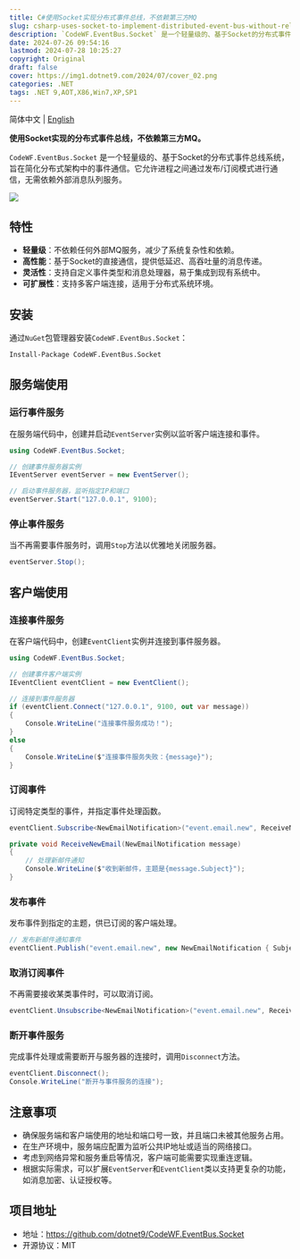 ```yaml
---
title: C#使用Socket实现分布式事件总线，不依赖第三方MQ
slug: csharp-uses-socket-to-implement-distributed-event-bus-without-relying-on-third-party-mq
description: `CodeWF.EventBus.Socket` 是一个轻量级的、基于Socket的分布式事件总线系统，旨在简化分布式架构中的事件通信。它允许进程之间通过发布/订阅模式进行通信，无需依赖外部消息队列服务。
date: 2024-07-26 09:54:16
lastmod: 2024-07-28 10:25:27
copyright: Original
draft: false
cover: https://img1.dotnet9.com/2024/07/cover_02.png
categories: .NET
tags: .NET 9,AOT,X86,Win7,XP,SP1
---
```


简体中文 | [English](README.md)

**使用Socket实现的分布式事件总线，不依赖第三方MQ。**

`CodeWF.EventBus.Socket` 是一个轻量级的、基于Socket的分布式事件总线系统，旨在简化分布式架构中的事件通信。它允许进程之间通过发布/订阅模式进行通信，无需依赖外部消息队列服务。

![](https://img1.dotnet9.com/2024/07/cover_02.png)

## 特性

- **轻量级**：不依赖任何外部MQ服务，减少了系统复杂性和依赖。
- **高性能**：基于Socket的直接通信，提供低延迟、高吞吐量的消息传递。
- **灵活性**：支持自定义事件类型和消息处理器，易于集成到现有系统中。
- **可扩展性**：支持多客户端连接，适用于分布式系统环境。

## 安装

通过`NuGet`包管理器安装`CodeWF.EventBus.Socket`：

```bash
Install-Package CodeWF.EventBus.Socket
```

## 服务端使用

### 运行事件服务

在服务端代码中，创建并启动`EventServer`实例以监听客户端连接和事件。

```csharp
using CodeWF.EventBus.Socket;

// 创建事件服务器实例
IEventServer eventServer = new EventServer();

// 启动事件服务器，监听指定IP和端口
eventServer.Start("127.0.0.1", 9100);
```

### 停止事件服务

当不再需要事件服务时，调用`Stop`方法以优雅地关闭服务器。

```csharp
eventServer.Stop();
```

## 客户端使用

### 连接事件服务

在客户端代码中，创建`EventClient`实例并连接到事件服务器。

```csharp
using CodeWF.EventBus.Socket;

// 创建事件客户端实例
IEventClient eventClient = new EventClient();

// 连接到事件服务器
if (eventClient.Connect("127.0.0.1", 9100, out var message))
{
    Console.WriteLine("连接事件服务成功！");
}
else
{
    Console.WriteLine($"连接事件服务失败：{message}");
}
```

### 订阅事件

订阅特定类型的事件，并指定事件处理函数。

```csharp
eventClient.Subscribe<NewEmailNotification>("event.email.new", ReceiveNewEmail);

private void ReceiveNewEmail(NewEmailNotification message)
{
    // 处理新邮件通知
    Console.WriteLine($"收到新邮件，主题是{message.Subject}");
}
```

### 发布事件

发布事件到指定的主题，供已订阅的客户端处理。

```csharp
// 发布新邮件通知事件
eventClient.Publish("event.email.new", new NewEmailNotification { Subject = "恭喜您中Github一等奖", Content = "我们很开心，您在2024年7月...", SendTime = new DateTime(2024, 7, 27) });
```

### 取消订阅事件

不再需要接收某类事件时，可以取消订阅。

```csharp
eventClient.Unsubscribe<NewEmailNotification>("event.email.new", ReceiveNewEmail);
```

### 断开事件服务

完成事件处理或需要断开与服务器的连接时，调用`Disconnect`方法。

```csharp
eventClient.Disconnect();
Console.WriteLine("断开与事件服务的连接");
```

## 注意事项

- 确保服务端和客户端使用的地址和端口号一致，并且端口未被其他服务占用。
- 在生产环境中，服务端应配置为监听公共IP地址或适当的网络接口。
- 考虑到网络异常和服务重启等情况，客户端可能需要实现重连逻辑。
- 根据实际需求，可以扩展`EventServer`和`EventClient`类以支持更复杂的功能，如消息加密、认证授权等。

## 项目地址

- 地址：https://github.com/dotnet9/CodeWF.EventBus.Socket
- 开源协议：MIT
